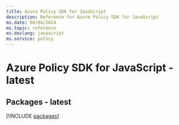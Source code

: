 ```yaml
---
title: Azure Policy SDK for JavaScript
description: Reference for Azure Policy SDK for JavaScript
ms.date: 04/04/2024
ms.topic: reference
ms.devlang: javascript
ms.service: policy
---
```

# Azure Policy SDK for JavaScript - latest
## Packages - latest
[!INCLUDE [packages](policy-index.md)]